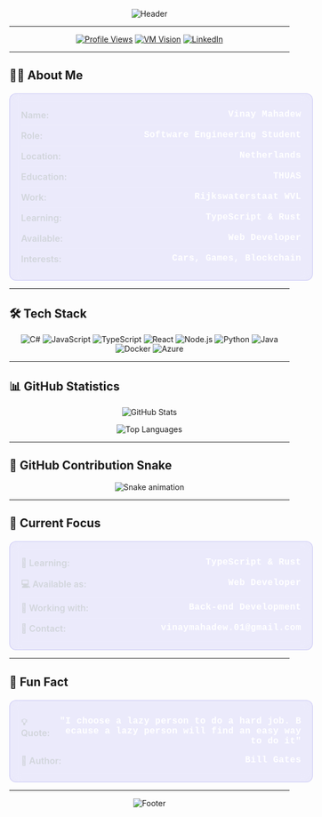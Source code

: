 <div align="center">

![Header](https://capsule-render.vercel.app/api?type=waving&color=gradient&height=100&section=header&text=Vinay%20Mahadew&fontSize=40&fontAlignY=40&desc=Software%20Engineering%20Student%20at%20THUAS&descAlignY=55&descAlign=50)

</div>

---

<div align="center">

[![Profile Views](https://komarev.com/ghpvc/?username=vimah&label=Profile%20views&color=0e75b6&style=flat-square)](https://github.com/vimah)
[![VM Vision](https://img.shields.io/badge/🌐%20VM%20Vision-Website-2E86AB?style=flat-square&logo=web&logoColor=white)](https://vmvision.nl/)
[![LinkedIn](https://img.shields.io/badge/💼%20LinkedIn-Connect-0077B5?style=flat-square&logo=linkedin&logoColor=white)](https://www.linkedin.com/in/vinay-mh)

</div>

---

## 👨‍💻 About Me

<div style="background: rgba(79, 70, 229, 0.1); border: 1px solid rgba(79, 70, 229, 0.2); border-radius: 12px; padding: 20px; margin-top: 20px; backdrop-filter: blur(10px); width: 100%; max-width: 100%;">

<div style="display: flex; justify-content: space-between; align-items: flex-start; padding: 8px 0; border-bottom: 1px solid rgba(255, 255, 255, 0.1); gap: 10px;">
<span style="color: #d1d5db; font-weight: 600; font-size: 1rem;">Name:</span>
<span style="color: #ffffff; font-weight: 700; font-size: 1rem; font-family: 'Courier New', monospace; text-align: right; flex-shrink: 1; word-break: break-all; min-width: 0; letter-spacing: 0.5px;">Vinay Mahadew</span>
</div>

<div style="display: flex; justify-content: space-between; align-items: flex-start; padding: 8px 0; border-bottom: 1px solid rgba(255, 255, 255, 0.1); gap: 10px;">
<span style="color: #d1d5db; font-weight: 600; font-size: 1rem;">Role:</span>
<span style="color: #ffffff; font-weight: 700; font-size: 1rem; font-family: 'Courier New', monospace; text-align: right; flex-shrink: 1; word-break: break-all; min-width: 0; letter-spacing: 0.5px;">Software Engineering Student</span>
</div>

<div style="display: flex; justify-content: space-between; align-items: flex-start; padding: 8px 0; border-bottom: 1px solid rgba(255, 255, 255, 0.1); gap: 10px;">
<span style="color: #d1d5db; font-weight: 600; font-size: 1rem;">Location:</span>
<span style="color: #ffffff; font-weight: 700; font-size: 1rem; font-family: 'Courier New', monospace; text-align: right; flex-shrink: 1; word-break: break-all; min-width: 0; letter-spacing: 0.5px;">Netherlands</span>
</div>

<div style="display: flex; justify-content: space-between; align-items: flex-start; padding: 8px 0; border-bottom: 1px solid rgba(255, 255, 255, 0.1); gap: 10px;">
<span style="color: #d1d5db; font-weight: 600; font-size: 1rem;">Education:</span>
<span style="color: #ffffff; font-weight: 700; font-size: 1rem; font-family: 'Courier New', monospace; text-align: right; flex-shrink: 1; word-break: break-all; min-width: 0; letter-spacing: 0.5px;">THUAS</span>
</div>

<div style="display: flex; justify-content: space-between; align-items: flex-start; padding: 8px 0; border-bottom: 1px solid rgba(255, 255, 255, 0.1); gap: 10px;">
<span style="color: #d1d5db; font-weight: 600; font-size: 1rem;">Work:</span>
<span style="color: #ffffff; font-weight: 700; font-size: 1rem; font-family: 'Courier New', monospace; text-align: right; flex-shrink: 1; word-break: break-all; min-width: 0; letter-spacing: 0.5px;">Rijkswaterstaat WVL</span>
</div>

<div style="display: flex; justify-content: space-between; align-items: flex-start; padding: 8px 0; border-bottom: 1px solid rgba(255, 255, 255, 0.1); gap: 10px;">
<span style="color: #d1d5db; font-weight: 600; font-size: 1rem;">Learning:</span>
<span style="color: #ffffff; font-weight: 700; font-size: 1rem; font-family: 'Courier New', monospace; text-align: right; flex-shrink: 1; word-break: break-all; min-width: 0; letter-spacing: 0.5px;">TypeScript & Rust</span>
</div>

<div style="display: flex; justify-content: space-between; align-items: flex-start; padding: 8px 0; border-bottom: 1px solid rgba(255, 255, 255, 0.1); gap: 10px;">
<span style="color: #d1d5db; font-weight: 600; font-size: 1rem;">Available:</span>
<span style="color: #ffffff; font-weight: 700; font-size: 1rem; font-family: 'Courier New', monospace; text-align: right; flex-shrink: 1; word-break: break-all; min-width: 0; letter-spacing: 0.5px;">Web Developer</span>
</div>

<div style="display: flex; justify-content: space-between; align-items: flex-start; padding: 8px 0; gap: 10px;">
<span style="color: #d1d5db; font-weight: 600; font-size: 1rem;">Interests:</span>
<span style="color: #ffffff; font-weight: 700; font-size: 1rem; font-family: 'Courier New', monospace; text-align: right; flex-shrink: 1; word-break: break-all; min-width: 0; letter-spacing: 0.5px;">Cars, Games, Blockchain</span>
</div>

</div>

---

## 🛠️ Tech Stack

<div align="center">

![C#](https://img.shields.io/badge/C%23-239120?style=flat-square&logo=c-sharp&logoColor=white)
![JavaScript](https://img.shields.io/badge/JavaScript-F7DF1E?style=flat-square&logo=javascript&logoColor=black)
![TypeScript](https://img.shields.io/badge/TypeScript-007ACC?style=flat-square&logo=typescript&logoColor=white)
![React](https://img.shields.io/badge/React-20232A?style=flat-square&logo=react&logoColor=61DAFB)
![Node.js](https://img.shields.io/badge/Node.js-43853D?style=flat-square&logo=node.js&logoColor=white)
![Python](https://img.shields.io/badge/Python-3776AB?style=flat-square&logo=python&logoColor=white)
![Java](https://img.shields.io/badge/Java-ED8B00?style=flat-square&logo=java&logoColor=white)
![Docker](https://img.shields.io/badge/Docker-2496ED?style=flat-square&logo=docker&logoColor=white)
![Azure](https://img.shields.io/badge/Microsoft%20Azure-0078D4?style=flat-square&logo=microsoft-azure&logoColor=white)

</div>

---

## 📊 GitHub Statistics

<div align="center">

![GitHub Stats](https://github-readme-stats.vercel.app/api?username=vimah&show_icons=true&theme=default&hide_border=true&bg_color=d9d9d9&title_color=2E86AB&text_color=333333&icon_color=2E86AB)

![Top Languages](https://github-readme-stats.vercel.app/api/top-langs/?username=vimah&layout=compact&theme=default&hide_border=true&bg_color=d9d9d9&title_color=2E86AB&text_color=333333)

</div>

---

## 🐍 GitHub Contribution Snake

<div align="center">

![Snake animation](https://github.com/vimah/vimah/blob/output/github-contribution-grid-snake.svg)

</div>

---

## 🎯 Current Focus

<div style="background: rgba(79, 70, 229, 0.1); border: 1px solid rgba(79, 70, 229, 0.2); border-radius: 12px; padding: 20px; margin-top: 20px; backdrop-filter: blur(10px); width: 100%; max-width: 100%;">

<div style="display: flex; justify-content: space-between; align-items: flex-start; padding: 8px 0; border-bottom: 1px solid rgba(255, 255, 255, 0.1); gap: 10px;">
<span style="color: #d1d5db; font-weight: 600; font-size: 1rem;">🌱 Learning:</span>
<span style="color: #ffffff; font-weight: 700; font-size: 1rem; font-family: 'Courier New', monospace; text-align: right; flex-shrink: 1; word-break: break-all; min-width: 0; letter-spacing: 0.5px;">TypeScript & Rust</span>
</div>

<div style="display: flex; justify-content: space-between; align-items: flex-start; padding: 8px 0; border-bottom: 1px solid rgba(255, 255, 255, 0.1); gap: 10px;">
<span style="color: #d1d5db; font-weight: 600; font-size: 1rem;">💻 Available as:</span>
<span style="color: #ffffff; font-weight: 700; font-size: 1rem; font-family: 'Courier New', monospace; text-align: right; flex-shrink: 1; word-break: break-all; min-width: 0; letter-spacing: 0.5px;">Web Developer</span>
</div>

<div style="display: flex; justify-content: space-between; align-items: flex-start; padding: 8px 0; border-bottom: 1px solid rgba(255, 255, 255, 0.1); gap: 10px;">
<span style="color: #d1d5db; font-weight: 600; font-size: 1rem;">🔧 Working with:</span>
<span style="color: #ffffff; font-weight: 700; font-size: 1rem; font-family: 'Courier New', monospace; text-align: right; flex-shrink: 1; word-break: break-all; min-width: 0; letter-spacing: 0.5px;">Back-end Development</span>
</div>

<div style="display: flex; justify-content: space-between; align-items: flex-start; padding: 8px 0; gap: 10px;">
<span style="color: #d1d5db; font-weight: 600; font-size: 1rem;">📧 Contact:</span>
<span style="color: #ffffff; font-weight: 700; font-size: 1rem; font-family: 'Courier New', monospace; text-align: right; flex-shrink: 1; word-break: break-all; min-width: 0; letter-spacing: 0.5px;">vinaymahadew.01@gmail.com</span>
</div>

</div>

---

## 🎲 Fun Fact

<div style="background: rgba(79, 70, 229, 0.1); border: 1px solid rgba(79, 70, 229, 0.2); border-radius: 12px; padding: 20px; margin-top: 20px; backdrop-filter: blur(10px); width: 100%; max-width: 100%;">

<div style="display: flex; justify-content: space-between; align-items: flex-start; padding: 8px 0; gap: 10px;">
<span style="color: #d1d5db; font-weight: 600; font-size: 1rem;">💡 Quote:</span>
<span style="color: #ffffff; font-weight: 700; font-size: 1rem; font-family: 'Courier New', monospace; text-align: right; flex-shrink: 1; word-break: break-all; min-width: 0; letter-spacing: 0.5px;">"I choose a lazy person to do a hard job. Because a lazy person will find an easy way to do it"</span>
</div>

<div style="display: flex; justify-content: space-between; align-items: flex-start; padding: 8px 0; gap: 10px;">
<span style="color: #d1d5db; font-weight: 600; font-size: 1rem;">👤 Author:</span>
<span style="color: #ffffff; font-weight: 700; font-size: 1rem; font-family: 'Courier New', monospace; text-align: right; flex-shrink: 1; word-break: break-all; min-width: 0; letter-spacing: 0.5px;">Bill Gates</span>
</div>

</div>

---

<div align="center">

![Footer](https://capsule-render.vercel.app/api?type=waving&color=gradient&height=100&section=footer)

</div>